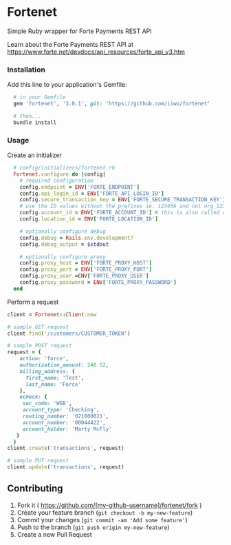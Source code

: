 # Fortenet

Simple Ruby wrapper for Forte Payments REST API

Learn about the Forte Payments REST API at https://www.forte.net/devdocs/api_resources/forte_api_v3.htm

### Installation
Add this line to your application's Gemfile:
```ruby
  # in your Gemfile
  gem 'fortenet', '3.0.1', git: 'https://github.com/iiwo/fortenet'

  # then...
  bundle install
```

### Usage
Create an initializer
```ruby
  # config/initializers/fortenet.rb
  Fortenet.configure do |config|
    # required configuration
    config.endpoint = ENV['FORTE_ENDPOINT']
    config.api_login_id = ENV['FORTE_API_LOGIN_ID']
    config.secure_transaction_key = ENV['FORTE_SECURE_TRANSACTION_KEY']
    # use the ID values without the prefixes ie. 123456 and not org_123456
    config.account_id = ENV['FORTE_ACCOUNT_ID'] # this is also called organization ID
    config.location_id = ENV['FORTE_LOCATION_ID']

    # optionally configure debug
    config.debug = Rails.env.development?
    config.debug_output = $stdout

    # optionally configure proxy
    config.proxy_host = ENV['FORTE_PROXY_HOST']
    config.proxy_port = ENV['FORTE_PROXY_PORT']
    config.proxy_user =ENV['FORTE_PROXY_USER']
    config.proxy_password = ENV['FORTE_PROXY_PASSWORD']
  end
```

Perform a request
```ruby
client = Fortenet::Client.new

# sample GET request
client.find('/customers/CUSTOMER_TOKEN')

# sample POST request
request = {
    action: 'force',
    authorization_amount: 240.52,
    billing_address: {
      first_name: 'Test',
      last_name: 'Force'
    },
    echeck: {
     sec_code: 'WEB',
     account_type: 'Checking',
     routing_number: '021000021',
     account_number: '00044422',
     account_holder: 'Marty McFly'
   }
  }
client.create('transactions', request)

# sample PUT request
client.update('transactions', request)
```

## Contributing

1. Fork it ( https://github.com/[my-github-username]/fortenet/fork )
2. Create your feature branch (`git checkout -b my-new-feature`)
3. Commit your changes (`git commit -am 'Add some feature'`)
4. Push to the branch (`git push origin my-new-feature`)
5. Create a new Pull Request
